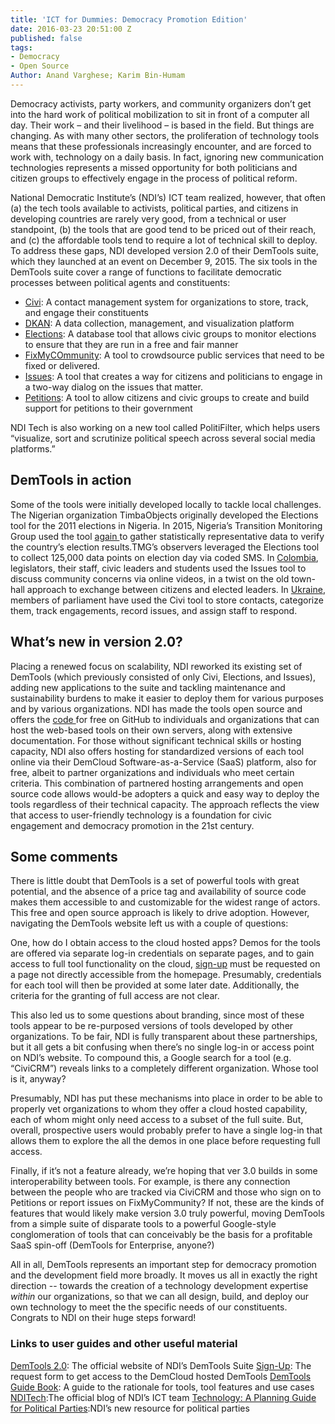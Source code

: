 ```yaml
---
title: 'ICT for Dummies: Democracy Promotion Edition'
date: 2016-03-23 20:51:00 Z
published: false
tags:
- Democracy
- Open Source
Author: Anand Varghese; Karim Bin-Humam
---
```


Democracy activists, party workers, and community organizers don’t get into the hard work of political mobilization to sit in front of a computer all day. Their work – and their livelihood – is based in the field. But things are changing. As with many other sectors, the proliferation of technology tools means that these professionals increasingly encounter, and are forced to work with, technology on a daily basis. In fact, ignoring new communication technologies represents a missed opportunity for both politicians and citizen groups to effectively engage in the process of political reform.

National Democratic Institute’s (NDI’s) ICT team realized, however, that often (a) the tech tools available to activists, political parties, and citizens in developing countries are rarely very good, from a technical or user standpoint, (b) the tools that are good tend to be priced out of their reach, and (c) the affordable tools tend to require a lot of technical skill to deploy. To address these gaps, NDI developed version 2.0 of their DemTools suite, which they launched at an event on December 9, 2015. The six tools in the DemTools suite cover a range of functions to facilitate democratic processes between political agents and constituents:

* [Civi](https://dem.tools/civi): A contact management system for organizations to store, track, and engage their constituents
* [DKAN](https://dem.tools/dkan): A data collection, management, and visualization platform
* [Elections](https://dem.tools/elections): A database tool that allows civic groups to monitor elections to ensure that they are run in a free and fair manner
* [FixMyCOmmunity](https://dem.tools/fix-my-community): A tool to crowdsource public services that need to be fixed or delivered.
* [Issues](https://dem.tools/issues): A tool that creates a way for citizens and politicians to engage in a two-way dialog on the issues that matter.
* [Petitions](https://dem.tools/petitions): A tool to allow citizens and civic groups to create and build support for petitions to their government

NDI Tech is also working on a new tool called PolitiFilter, which helps users “visualize, sort and scrutinize political speech across several social media platforms.”

## DemTools in action
Some of the tools were initially developed locally to tackle local challenges. The Nigerian organization TimbaObjects originally developed the Elections tool for the 2011 elections in Nigeria. In 2015, Nigeria’s Transition Monitoring Group used the tool [again ](https://dem.tools/elections-nigeria)to gather statistically representative data to verify the country’s election results.TMG’s observers leveraged the Elections tool to collect 125,000 data points on election day via coded SMS. In [Colombia](https://dem.tools/issues-colombia), legislators, their staff, civic leaders and students used the Issues tool to discuss community concerns via online videos, in a twist on the old town-hall approach to exchange between citizens and elected leaders. In [Ukraine](https://dem.tools/civi-ukraine), members of parliament have used the Civi tool to store contacts, categorize them, track engagements, record issues, and assign staff to respond.

## What’s new in version 2.0?
Placing a renewed focus on scalability, NDI reworked its existing set of DemTools (which previously consisted of only Civi, Elections, and Issues), adding new applications to the suite and tackling maintenance and sustainability burdens to make it easier to deploy them for various purposes and by various organizations. NDI has made the tools open source and offers the [code ](https://dem.tools/docs)for free on GitHub to individuals and organizations that can host the web-based tools on their own servers, along with extensive documentation. For those without significant technical skills or hosting capacity, NDI also offers hosting for standardized versions of each tool online via their DemCloud Software-as-a-Service (SaaS) platform, also for free, albeit to partner organizations and individuals who meet certain criteria. This combination of partnered hosting arrangements and open source code allows would-be adopters a quick and easy way to deploy the tools regardless of their technical capacity. The approach reflects the view that access to user-friendly technology is a foundation  for civic engagement and democracy promotion in the 21st century.

## Some comments
There is little doubt that DemTools is a set of powerful tools with great potential, and the absence of a price tag and availability of source code makes them accessible to and customizable for the widest range of actors. This free and open source approach is likely to  drive adoption. However, navigating the DemTools website left us with a couple of questions:

One, how do I obtain access to the cloud hosted apps? Demos for the tools are offered via separate log-in credentials on separate pages, and to gain access to full tool functionality on the cloud, [sign-up](https://dem.tools/signup) must be requested on a page not directly accessible from the homepage. Presumably, credentials for each tool will then be provided at some later date. Additionally, the criteria for the granting of full access are not clear.

This also led us to some questions about branding, since most of these tools appear to be re-purposed versions of tools developed by other organizations. To be fair, NDI is fully transparent about these partnerships, but it all gets a bit confusing when there’s no single log-in or access point on NDI’s website. To compound this, a Google search for a tool (e.g. “CiviCRM”) reveals links to a completely different organization. Whose tool is it, anyway?

Presumably, NDI has put these mechanisms into place in order to be able to properly vet organizations to whom they offer a cloud hosted capability, each of whom might only need access to a subset of the full suite. But, overall, prospective users would probably prefer to have a single log-in that allows them to explore the all the demos in one place before requesting full access.

Finally, if it’s not a feature already,  we’re hoping that ver 3.0 builds in some interoperability between tools. For example, is there any connection between the people who are tracked via CiviCRM and those who sign on to Petitions or report issues on FixMyCommunity? If not, these are the kinds of features that would likely make version 3.0 truly powerful, moving DemTools from a simple suite of disparate tools to a powerful Google-style conglomeration of tools that can conceivably be the basis for a profitable SaaS spin-off (DemTools for Enterprise, anyone?)

All in all, DemTools represents an important step for democracy promotion and the development field more broadly. It moves us all in exactly the right direction -- towards the creation of a technology development expertise *within* our organizations, so that we can all design, build, and deploy our own technology to meet the the specific needs of our constituents. Congrats to NDI on their huge steps forward!

### Links to user guides and other useful material
[DemTools 2.0](https://dem.tools/): The official website of NDI’s DemTools Suite
[Sign-Up](https://dem.tools/signup): The request form to get access to the DemCloud hosted DemTools
[DemTools Guide Book](https://s3.amazonaws.com/demtools/DemTools+2.0+Launch+Brochure.pdf): A guide to the rationale for tools, tool features and use cases
[NDITech](https://www.nditech.org/):The official blog of NDI’s ICT team
[Technology: A Planning Guide for Political Parties](http://tech4parties.org/):NDI’s new resource for political parties